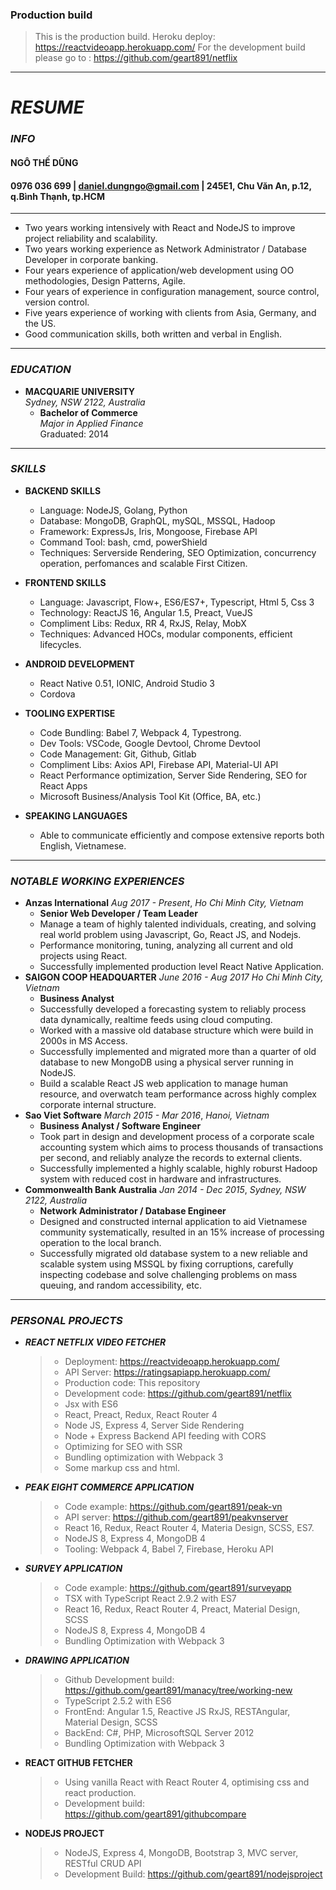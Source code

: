 ### Production build
> This is the production build. Heroku deploy: https://reactvideoapp.herokuapp.com/
> For the development build please go to : https://github.com/geart891/netflix
____
# ___RESUME___
### ___INFO___
#### NGÔ THẾ DŨNG
#### 0976 036 699 | daniel.dungngo@gmail.com | 245E1, Chu Văn An, p.12, q.Bình Thạnh, tp.HCM 
___

* Two years working intensively with React and NodeJS to improve project reliability and scalability.
* Two years working experience as Network Administrator / Database Developer in corporate banking.
* Four years experience of application/web development using OO methodologies, Design Patterns, Agile.
* Four years of experience in configuration management, source control, version control.
* Five years experience of working with clients from Asia, Germany, and the US. 
* Good communication skills, both written and verbal in English.
---
### ___EDUCATION___
* **MACQUARIE UNIVERSITY**  
	 *Sydney, NSW 2122, Australia*  
	* **Bachelor of Commerce**  
	*Major in Applied Finance*   
	Graduated: 2014
____
### ___SKILLS___
* **BACKEND SKILLS**
	* Language: NodeJS, Golang, Python
	* Database: MongoDB, GraphQL, mySQL, MSSQL, Hadoop
	* Framework: ExpressJs, Iris, Mongoose, Firebase API
	* Command Tool: bash, cmd, powerShield
	* Techniques: Serverside Rendering, SEO Optimization, concurrency operation, perfomances and scalable First Citizen.

* **FRONTEND SKILLS**
	* Language: Javascript, Flow+, ES6/ES7+, Typescript, Html 5, Css 3
	* Technology: ReactJS 16, Angular 1.5, Preact, VueJS
	* Compliment Libs: Redux, RR 4, RxJS, Relay, MobX
	* Techniques: Advanced HOCs, modular components, efficient lifecycles. 

* **ANDROID DEVELOPMENT**
	* React Native 0.51, IONIC, Android Studio 3
	* Cordova

* **TOOLING EXPERTISE**
	* Code Bundling: Babel 7, Webpack 4, Typestrong.
	* Dev Tools: VSCode, Google Devtool, Chrome Devtool
	* Code Management: Git, Github, Gitlab
	* Compliment Libs: Axios API, Firebase API, Material-UI API
	* React Performance optimization, Server Side Rendering, SEO for React Apps
	* Microsoft Business/Analysis Tool Kit (Office, BA, etc.)

* **SPEAKING LANGUAGES**
	* Able to communicate efficiently and compose extensive reports both English, Vietnamese.
___

### ___NOTABLE WORKING EXPERIENCES___
* **Anzas International** *Aug 2017 - Present*, *Ho Chi Minh City, Vietnam*
	 * **Senior Web Developer / Team Leader**
	 - Manage a team of highly talented individuals, creating, and solving real world problem using Javascript, Go, React JS, and Nodejs.
	 - Performance monitoring, tuning, analyzing all current and old projects using React.
	 - Successfully implemented production level React Native Application.
* **SAIGON COOP HEADQUARTER** *June 2016 - Aug 2017*
*Ho Chi Minh City, Vietnam*
	 * **Business Analyst**
	 - Successfully developed a forecasting system to reliably process data dynamically, realtime feeds using cloud computing.
	 - Worked with a massive old database structure which were build in 2000s in MS Access.
	 - Successfully implemented and migrated more than a quarter of old database to new MongoDB using a physical server running in NodeJS.
	 - Build a scalable React JS web application to manage human resource, and overwatch team performance across highly complex corporate internal structure.
* **Sao Viet Software** *March 2015 - Mar 2016*, *Hanoi, Vietnam*
	 * **Business Analyst / Software Engineer** 
	 - Took part in design and development process of a corporate scale accounting system which aims to process thousands of transactions per second, and reliably analyze the records to external clients.
	 - Successfully implemented a highly scalable, highly roburst Hadoop system with reduced cost in hardware and infrastructures.
* **Commonwealth Bank Australia** *Jan 2014 - Dec 2015*, *Sydney, NSW 2122, Australia*
	 * **Network Administrator / Database Engineer** 
	 - Designed and constructed internal application to aid Vietnamese community systematically, resulted in an 15% increase of processing operation to the local branch.
	 - Successfully migrated old database system to a new reliable and scalable system using MSSQL by fixing corruptions, carefully inspecting codebase and solve challenging problems on mass queuing, and random accessibility, etc.
	 
___
### ___PERSONAL PROJECTS___
* ***REACT NETFLIX VIDEO FETCHER***  
   >* Deployment: https://reactvideoapp.herokuapp.com/  
   >* API Server: https://ratingsapiapp.herokuapp.com/  
   >* Production code: This repository
   >* Development code: https://github.com/geart891/netflix  
   >* Jsx with ES6
   >* React, Preact, Redux, React Router 4
   >* Node JS, Express 4, Server Side Rendering
   >* Node + Express Backend API feeding with CORS
   >* Optimizing for SEO with SSR
   >* Bundling optimization with Webpack 3
   >* Some markup css and html.
* ***PEAK EIGHT COMMERCE APPLICATION***
	>* Code example: https://github.com/geart891/peak-vn
	>* API server: https://github.com/geart891/peakvnserver	
	>* React 16, Redux, React Router 4, Materia Design, SCSS, ES7.
	>* NodeJS 8, Express 4, MongoDB 4
	>* Tooling: Webpack 4, Babel 7, Firebase, Heroku API
* ***SURVEY APPLICATION***  
	>* Code example: https://github.com/geart891/surveyapp
	>* TSX with TypeScript React 2.9.2 with ES7
	>* React 16, Redux, React Router 4, Preact, Material Design, SCSS
	>* NodeJS 8, Express 4, MongoDB 4
	>* Bundling Optimization with Webpack 3
* ***DRAWING APPLICATION***
	>* Github Development build: https://github.com/geart891/manacy/tree/working-new
	>* TypeScript 2.5.2 with ES6
	>* FrontEnd: Angular 1.5, Reactive JS RxJS,  RESTAngular,  Material Design, SCSS
	>* BackEnd: C#, PHP, MicrosoftSQL Server 2012
	>* Bundling Optimization with Webpack 3

* **REACT GITHUB FETCHER**
   >* Using vanilla React with React Router 4, optimising css and react production.
   >* Development build: https://github.com/geart891/githubcompare
* **NODEJS PROJECT**
   >* NodeJS, Express 4, MongoDB, Bootstrap 3, MVC server, RESTful CRUD API
   >* Development Build: https://github.com/geart891/nodejsproject

